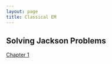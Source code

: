 ```yaml
---
layout: page
title: Classical EM
---
```


## Solving Jackson Problems

[Chapter 1](./jackson-1.pdf)

